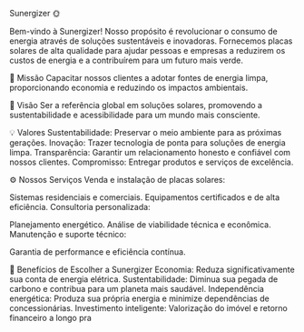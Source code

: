 Sunergizer 🌞


Bem-vindo à Sunergizer!
Nosso propósito é revolucionar o consumo de energia através de soluções sustentáveis e inovadoras. Fornecemos placas solares de alta qualidade para ajudar pessoas e empresas a reduzirem os custos de energia e a contribuírem para um futuro mais verde.

🌱 Missão
Capacitar nossos clientes a adotar fontes de energia limpa, proporcionando economia e reduzindo os impactos ambientais.


🎯 Visão
Ser a referência global em soluções solares, promovendo a sustentabilidade e acessibilidade para um mundo mais consciente.


💡 Valores
Sustentabilidade: Preservar o meio ambiente para as próximas gerações.
Inovação: Trazer tecnologia de ponta para soluções de energia limpa.
Transparência: Garantir um relacionamento honesto e confiável com nossos clientes.
Compromisso: Entregar produtos e serviços de excelência.


⚙️ Nossos Serviços
Venda e instalação de placas solares:

Sistemas residenciais e comerciais.
Equipamentos certificados e de alta eficiência.
Consultoria personalizada:

Planejamento energético.
Análise de viabilidade técnica e econômica.
Manutenção e suporte técnico:

Garantia de performance e eficiência contínua.


🌟 Benefícios de Escolher a Sunergizer
Economia: Reduza significativamente sua conta de energia elétrica.
Sustentabilidade: Diminua sua pegada de carbono e contribua para um planeta mais saudável.
Independência energética: Produza sua própria energia e minimize dependências de concessionárias.
Investimento inteligente: Valorização do imóvel e retorno financeiro a longo pra
